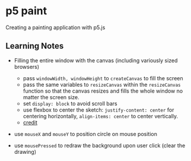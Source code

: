 # p5 paint
Creating a painting application with p5.js

## Learning Notes

- Filling the entire window with the canvas (including variously sized browsers)
    - pass `windowWidth, windowHeight` to `createCanvas` to fill the screen
    - pass the same variables to `resizeCanvas` within the `resizeCanvas` function so that the canvas resizes and fills the whole window no matter the screen size.
    - set `display: block` to avoid scroll bars
    - use flexbox to center the sketch: `justify-content: center` for centering horizontally, `align-items: center` to center vertically.
    - [credit](https://github.com/processing/p5.js/wiki/Positioning-your-canvas)

- use `mouseX` and `mouseY` to position circle on mouse position

- use `mousePressed` to redraw the background upon user click (clear the drawing)